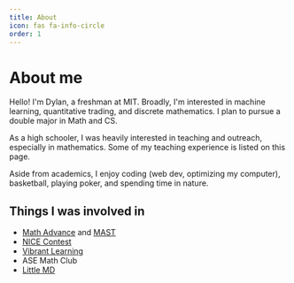 ```yaml
---
title: About
icon: fas fa-info-circle
order: 1
---
```


# About me
Hello! I'm Dylan, a freshman at MIT. Broadly, I'm interested in machine learning, quantitative trading, and discrete mathematics. I plan to pursue a double major in Math and CS.

As a high schooler, I was heavily interested in teaching and outreach, especially in mathematics. Some of my teaching experience is listed on this page.

Aside from academics, I enjoy coding (web dev, optimizing my computer), basketball, playing poker, and spending time in nature.

## Things I was involved in
- [Math Advance](https://mathadvance.org/) and [MAST](https://mast.mathadvance.org/)
- [NICE Contest](https://www.nicecontest.xyz/)
- [Vibrant Learning](https://vibrantlearning.github.io/)
- ASE Math Club
- [Little MD](https://littlemeddegree.wixsite.com/medcamp)
